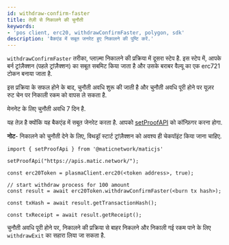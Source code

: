 ```yaml
---
id: withdraw-confirm-faster
title: तेज़ी से निकालने की चुनौती
keywords:
- 'pos client, erc20, withdrawConfirmFaster, polygon, sdk'
description: 'बैकएंड में सबूत जनरेट हुए निकालने की पुष्टि करें.'
---
```


`withdrawConfirmFaster` तरीका, प्लाज़्मा निकालने की प्रक्रिया में दूसरा स्टेप है. इस स्टेप में, आपके बर्न ट्रांज़ैक्शन (पहले ट्रांज़ैक्शन) का सबूत सबमिट किया जाता है और उसके बराबर वैल्यू का एक erc721 टोकन बनाया जाता है.

इस प्रक्रिया के सफल होने के बाद, चुनौती अवधि शुरू की जाती है और चुनौती अवधि पूरी होने पर यूज़र रुट चेन पर निकाली रकम को वापस ले सकता है.

मेननेट के लिए चुनौती अवधि 7 दिन है.

यह तेज़ है क्योंकि यह बैकएंड में सबूत जेनरेट करता है. आपको [setProofAPI](/docs/develop/ethereum-polygon/matic-js/set-proof-api) को कॉन्फ़िगर करना होगा.

**नोट**- निकालने को चुनौती देने के लिए, विथड्रॉ स्टार्ट ट्रांज़ैक्शन को अवश्य ही चेकपॉइंट किया जाना चाहिए.

```
import { setProofApi } from '@maticnetwork/maticjs'

setProofApi("https://apis.matic.network/");

const erc20Token = plasmaClient.erc20(<token address>, true);

// start withdraw process for 100 amount
const result = await erc20Token.withdrawConfirmFaster(<burn tx hash>);

const txHash = await result.getTransactionHash();

const txReceipt = await result.getReceipt();

```

चुनौती अवधि पूरी होने पर, निकालने की प्रक्रिया से बाहर निकलने और निकाली गई रकम पाने के लिए `withdrawExit` का सहारा लिया जा सकता है.

